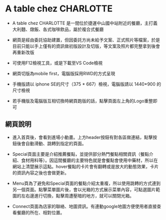 # A table chez CHARLOTTE

- A table chez CHARLOTTE 是一間位於捷運中山國中站附近的餐廳，主打義大利麵、燉飯、各式咖啡飲品，屬於複合式餐廳

- 網頁是經由委託協助建置，但因委託方尚未給予文案、正式照片等檔案，於是目前只能以手上僅有的資訊做初版設計及切版，等文案及照片都完整拿到後會再重新改版

- 可使用F12檢視工具，或是下載至VS Code檢視

- 網頁切版為mobile first，電腦版採用RWD的方式呈現

- 手機版請以 iphone SE的尺寸（375 * 667）檢視，電腦版請以 1440*900 的尺寸檢視

- 若手機版及電腦版互相切換時網頁跑版的話，點擊頁面左上角的Logo重整即可

## 網頁說明

- 進入首頁後，會看到進場小動畫。上方header按鈕有對各區做連結，點擊按鈕後會自動滑動、跳轉到指定的頁面。
 
- Special頁面主要是介紹推薦餐點，並提供部分熱門餐點相關資訊（餐點介紹、食材用料等）。因這間餐廳的主要特色就是會餐點會使用中藥材，所以在網站上清楚展示這點。hover餐點的卡片會有翻轉或是放大的動態效果，卡片的資訊內容之後也會做更新。

- Menu頁為了避免和Special頁面的餐點介紹太重複，所以使用跳轉的方式連到另一個頁面。點擊菜單圖片後，會以光箱的方式展示菜單內容，可點選圖片範圍的左右邊進行切換，點擊周遭壓暗的地方，就可以關閉光箱。

- Connect頁面為店家的聯絡、地圖資訊。有連動google地圖方便使用者直接查看餐廳的所在、相對位置。

